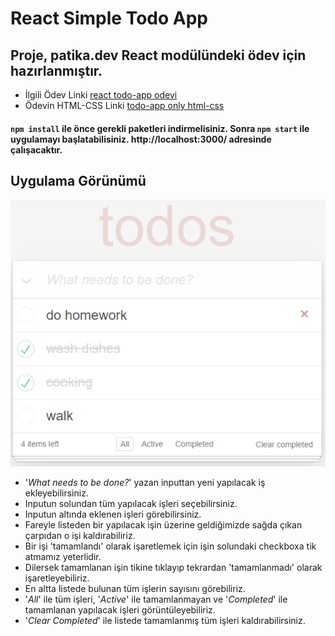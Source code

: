 # React Simple Todo App
## Proje, patika.dev React modülündeki ödev için hazırlanmıştır.
- İlgili Ödev Linki [react todo-app odevi](https://app.patika.dev/moduller/react/odev2)
- Ödevin HTML-CSS Linki [todo-app only html-css](https://codepen.io/mehmetseven/pen/OJRzLjV)

#### `npm install` ile önce gerekli paketleri indirmelisiniz. Sonra `npm start` ile uygulamayı başlatabilisiniz. http://localhost:3000/ adresinde çalışacaktır.

## Uygulama Görünümü
![örnek görsel alt özelliği](todo-app-view.png)
- '*What needs to be done?*' yazan inputtan yeni yapılacak iş ekleyebilirsiniz.
- Inputun solundan tüm yapılacak işleri seçebilirsiniz.
- Inputun altında eklenen işleri görebilirsiniz.
- Fareyle listeden bir yapılacak işin üzerine geldiğimizde sağda çıkan çarpıdan o işi kaldırabiliriz.
- Bir işi 'tamamlandı' olarak işaretlemek için işin solundaki checkboxa tik atmamız yeterlidir.
- Dilersek tamamlanan işin tikine tıklayıp tekrardan 'tamamlanmadı' olarak işaretleyebiliriz.
- En altta listede bulunan tüm işlerin sayısını görebiliriz.
- '*All*' ile tüm işleri, '*Active*' ile tamamlanmayan ve '*Completed*' ile tamamlanan yapılacak işleri görüntüleyebiliriz.
- '*Clear Completed*' ile listede tamamlanmış tüm işleri kaldırabilirsiniz.
